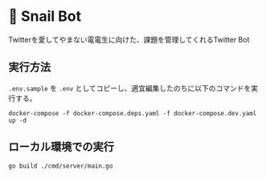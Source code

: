 # 🐌 Snail Bot

Twitterを愛してやまない電電生に向けた、課題を管理してくれるTwitter Bot

## 実行方法

`.env.sample` を `.env` としてコピーし、適宜編集したのちに以下のコマンドを実行する。

```shell script
docker-compose -f docker-compose.deps.yaml -f docker-compose.dev.yaml up -d
```

## ローカル環境での実行

```shell script
go build ./cmd/server/main.go
```
